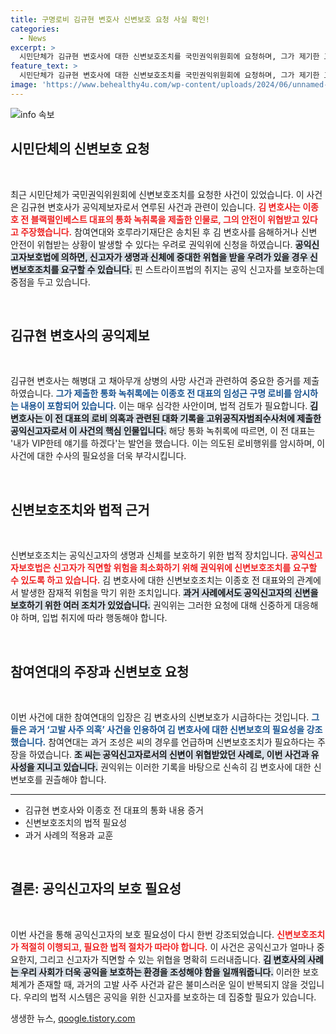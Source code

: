 ```yaml
---
title: 구명로비 김규현 변호사 신변보호 요청 사실 확인!
categories:
  - News
excerpt: >
  시민단체가 김규현 변호사에 대한 신변보호조치를 국민권익위원회에 요청하며, 그가 제기한 고발사주 의혹이 새로운 시사점을 더하고 있다. 공익신고자가 직면한 위험에 대한 보호 논란이 일고 있는 지금, 사건의 전말이 궁금해진다!
feature_text: >
  시민단체가 김규현 변호사에 대한 신변보호조치를 국민권익위원회에 요청하며, 그가 제기한 고발사주 의혹이 새로운 시사점을 더하고 있다. 공익신고자가 직면한 위험에 대한 보호 논란이 일고 있는 지금, 사건의 전말이 궁금해진다!
image: 'https://www.behealthy4u.com/wp-content/uploads/2024/06/unnamed-file.png'
---
```


<p><img src="https://www.behealthy4u.com/wp-content/uploads/2024/06/unnamed-file.png" alt="info 속보" /></p>

<h2 data-ke-size="size26">시민단체의 신변보호 요청</h2>

<p data-ke-size="size16">&nbsp;</p>

<p>최근 시민단체가 국민권익위원회에 신변보호조치를 요청한 사건이 있었습니다. 이 사건은 김규현 변호사가 공익제보자로서 연루된 사건과 관련이 있습니다. <b><span style="color: #ee2323;">김 변호사는 이종호 전 블랙펄인베스트 대표의 통화 녹취록을 제출한 인물로, 그의 안전이 위협받고 있다고 주장했습니다.</span></b> 참여연대와 호루라기재단은 송치된 후 김 변호사를 음해하거나 신변 안전이 위협받는 상황이 발생할 수 있다는 우려로 권익위에 신청을 하였습니다. <b><span style="background-color: #21538527;">공익신고자보호법에 의하면, 신고자가 생명과 신체에 중대한 위협을 받을 우려가 있을 경우 신변보호조치를 요구할 수 있습니다.</span></b> 핀 스트라이프법의 취지는 공익 신고자를 보호하는데 중점을 두고 있습니다. </p>

<p><br /></p>

<h2 data-ke-size="size26">김규현 변호사의 공익제보</h2>

<p data-ke-size="size16">&nbsp;</p>

<p>김규현 변호사는 해병대 고 채아무개 상병의 사망 사건과 관련하여 중요한 증거를 제출하였습니다. <b><span style="color: #1a5490;">그가 제출한 통화 녹취록에는 이종호 전 대표의 임성근 구명 로비를 암시하는 내용이 포함되어 있습니다.</span></b> 이는 매우 심각한 사안이며, 법적 검토가 필요합니다. <b><span style="background-color: #21538527;">김 변호사는 이 전 대표의 로비 의혹과 관련된 대화 기록을 고위공직자범죄수사처에 제출한 공익신고자로서 이 사건의 핵심 인물입니다.</span></b> 해당 통화 녹취록에 따르면, 이 전 대표는 '내가 VIP한테 얘기를 하겠다'는 발언을 했습니다. 이는 의도된 로비행위를 암시하며, 이 사건에 대한 수사의 필요성을 더욱 부각시킵니다.</p>

<p><br /></p>

<h2 data-ke-size="size26">신변보호조치와 법적 근거</h2>

<p data-ke-size="size16">&nbsp;</p>

<p>신변보호조치는 공익신고자의 생명과 신체를 보호하기 위한 법적 장치입니다. <b><span style="color: #ee2323;">공익신고자보호법은 신고자가 직면할 위험을 최소화하기 위해 권익위에 신변보호조치를 요구할 수 있도록 하고 있습니다.</span></b> 김 변호사에 대한 신변보호조치는 이종호 전 대표와의 관계에서 발생한 잠재적 위험을 막기 위한 조치입니다. <b><span style="background-color: #21538527;">과거 사례에서도 공익신고자의 신변을 보호하기 위한 여러 조치가 있었습니다.</span></b> 권익위는 그러한 요청에 대해 신중하게 대응해야 하며, 입법 취지에 따라 행동해야 합니다.</p>

<p><br /></p>

<h2 data-ke-size="size26">참여연대의 주장과 신변보호 요청</h2>

<p data-ke-size="size16">&nbsp;</p>

<p>이번 사건에 대한 참여연대의 입장은 김 변호사의 신변보호가 시급하다는 것입니다. <b><span style="color: #1a5490;">그들은 과거 ‘고발 사주 의혹’ 사건을 인용하여 김 변호사에 대한 신변보호의 필요성을 강조했습니다.</span></b> 참여연대는 과거 조성은 씨의 경우를 언급하며 신변보호조치가 필요하다는 주장을 하였습니다. <b><span style="background-color: #21538527;">조 씨는 공익신고자로서의 신변이 위협받았던 사례로, 이번 사건과 유사성을 지니고 있습니다.</span></b> 권익위는 이러한 기록을 바탕으로 신속히 김 변호사에 대한 신변보호를 권츨해야 합니다.</p>

<hr>

<ul>
  <li>김규현 변호사와 이종호 전 대표의 통화 내용 증거</li>
  <li>신변보호조치의 법적 필요성</li>
  <li>과거 사례의 적용과 교훈</li>
</ul>

<p><br /></p>

<h2 data-ke-size="size26">결론: 공익신고자의 보호 필요성</h2>

<p data-ke-size="size16">&nbsp;</p>

<p>이번 사건을 통해 공익신고자의 보호 필요성이 다시 한번 강조되었습니다. <b><span style="color: #ee2323;">신변보호조치가 적절히 이행되고, 필요한 법적 절차가 따라야 합니다.</span></b> 이 사건은 공익신고가 얼마나 중요한지, 그리고 신고자가 직면할 수 있는 위협을 명확히 드러내줍니다. <b><span style="background-color: #21538527;">김 변호사의 사례는 우리 사회가 더욱 공익을 보호하는 환경을 조성해야 함을 일깨워줍니다.</span></b> 이러한 보호 체계가 존재할 때, 과거의 고발 사주 사건과 같은 불미스러운 일이 반복되지 않을 것입니다. 우리의 법적 시스템은 공익을 위한 신고자를 보호하는 데 집중할 필요가 있습니다.</p>
생생한 뉴스, <a href="https://qoogle.tistory.com" rel="dofollow">qoogle.tistory.com</a>


